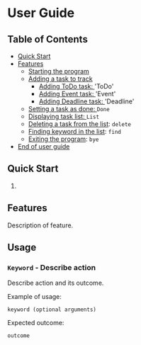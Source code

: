 # User Guide

## Table of Contents
* [Quick Start](#quick-start)
* [Features](#features)
    * [Starting the program](#starting-the-program)
    * [Adding a task to track](#adding-a-task-to-track)
        * [Adding ToDo task: ](#adding-todo-task) 'ToDo'
        * [Adding Event task: ](#adding-event-task) 'Event'
        * [Adding Deadline task: ](#adding-deadline-task) 'Deadline'
    * [Setting a task as done: ](#setting-a-task-as-done) `Done`
    * [Displaying task list: ](#displaying-task-list) `List`
    * [Deleting a task from the list](#deleting-a-task-from-the-list): `delete`
    * [Finding keyword in the list](#finding-keyword-in-the-list): `find`
    * [Exiting the program](#exiting-the-program): `bye`
* [End of user guide](#end-of-user-guide)

## Quick Start

1. 


## Features
Description of feature.

## Usage

### `Keyword` - Describe action

Describe action and its outcome.

Example of usage: 

`keyword (optional arguments)`

Expected outcome:

`outcome`
